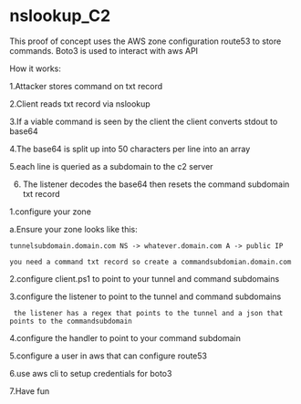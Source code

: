 # nslookup_C2

This proof of concept uses the AWS zone configuration route53 to store commands. Boto3 is used to interact with aws API

How it works:

1.Attacker stores command on txt record

2.Client reads txt record via nslookup

3.If a viable command is seen by the client the client converts stdout to base64

4.The base64 is split up into 50 characters per line into an array

5.each line is queried as a subdomain to the c2 server

6. The listener decodes the base64 then resets the command subdomain txt record






1.configure your zone


  a.Ensure your zone looks like this:
    
		
	tunnelsubdomain.domain.com NS -> whatever.domain.com A -> public IP
      
	you need a command txt record so create a commandsubdomian.domain.com
 
 
 2.configure client.ps1 to point to your tunnel and command subdomains
 
 3.configure the listener to point to the tunnel and command subdomains
   
	 the listener has a regex that points to the tunnel and a json that points to the commandsubdomain
 
 4.configure the handler to point to your command subdomain
 
 5.configure a user in aws that can configure route53
 
 6.use aws cli to setup credentials for boto3
 
 7.Have fun
    
